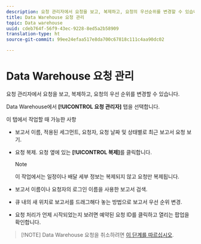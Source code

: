 ```yaml
---
description: 요청 관리자에서 요청을 보고, 복제하고, 요청의 우선순위를 변경할 수 있습니다.
title: Data Warehouse 요청 관리
topic: Data warehouse
uuid: cdeb764f-56f9-43ec-9228-8ed5a2b58909
translation-type: ht
source-git-commit: 99ee24efaa517e8da700c67818c111c4aa90dc02

---
```



# Data Warehouse 요청 관리

요청 관리자에서 요청을 보고, 복제하고, 요청의 우선 순위를 변경할 수 있습니다.

Data Warehouse에서 **[!UICONTROL 요청 관리자]** 탭을 선택합니다.

이 탭에서 작업할 때 가능한 사항

* 보고서 이름, 적용된 세그먼트, 요청자, 요청 날짜 및 상태별로 최근 보고서 요청 보기.
* 요청 복제. 요청 옆에 있는 **[!UICONTROL 복제]**&#x200B;를 클릭합니다.

   >[!NOTE]
   >
   >이 작업에서는 일정이나 배달 세부 정보는 복제되지 않고 요청만 복제됩니다.

* 보고서 이름이나 요청자의 로그인 이름을 사용한 보고서 검색.
* 큐 내의 새 위치로 보고서를 드래그해다 놓는 방법으로 보고서 우선 순위 변경.
* 요청 처리가 언제 시작되었는지 보려면 예약된 요청 ID를 클릭하고 열리는 팝업을 확인합니다.

> [!NOTE] Data Warehouse 요청을 취소하려면 [이 단계를 따르십시오](https://helpx.adobe.com/kr/analytics/kb/cancel-data-warehouse-requests.html).

